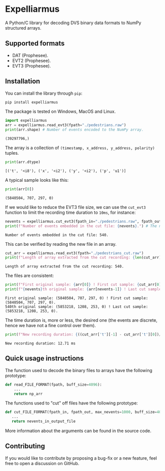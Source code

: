 # Expelliarmus 
A Python/C library for decoding DVS binary data formats to NumPy structured arrays.

## Supported formats
- DAT (Prophesee).
- EVT2 (Prophesee).
- EVT3 (Prophesee). 

## Installation 

You can install the library through `pip`:
```bash
pip install expelliarmus 
```

The package is tested on Windows, MacOS and Linux.


```python
import expelliarmus
arr = expelliarmus.read_evt3(fpath="./pedestrians.raw")
print(arr.shape) # Number of events encoded to the NumPy array.
```

    (39297796,)


The array is a collection of `(timestamp, x_address, y_address, polarity)` tuples. 


```python
print(arr.dtype)
```

    [('t', '<i8'), ('x', '<i2'), ('y', '<i2'), ('p', 'u1')]


A typical sample looks like this:


```python
print(arr[0])
```

    (5840504, 707, 297, 0)


If we would like to reduce the EVT3 file size, we can use the `cut_evt3` function to limit the recording time duration to `10ms`, for instance:


```python
nevents = expelliarmus.cut_evt3(fpath_in="./pedestrians.raw", fpath_out="./pedestrians_cut.raw", new_duration=10)
print(f"Number of events embedded in the cut file: {nevents}.") # The number of events embedded in the output file.
```

    Number of events embedded in the cut file: 540.


This can be verified by reading the new file in an array.


```python
cut_arr = expelliarmus.read_evt3(fpath="./pedestrians_cut.raw")
print(f"Length of array extracted from the cut recording: {len(cut_arr)}.")
```

    Length of array extracted from the cut recording: 540.


The files are consistent:


```python
print(f"First original sample: {arr[0]} ! First cut sample: {cut_arr[0]}.")
print(f"{nevents}th original sample: {arr[nevents-1]} ! Last cut sample: {cut_arr[-1]}.")
```

    First original sample: (5840504, 707, 297, 0) ! First cut sample: (5840504, 707, 297, 0).
    540th original sample: (5853218, 1208, 253, 0) ! Last cut sample: (5853218, 1208, 253, 0).


The time duration is, more or less, the desired one (the events are discrete, hence we have not a fine control over them).


```python
print(f"New recording duration: {((cut_arr['t'][-1] - cut_arr['t'][0])/1000):.2f} ms") 
```

    New recording duration: 12.71 ms


## Quick usage instructions

The function used to decode the binary files to arrays have the following prototype:

```python 
def read_FILE_FORMAT(fpath, buff_size=4096):
    ...
    return np_arr
```

The functions used to "cut" off files have the following prototype:
 ```python 
def cut_FILE_FORMAT(fpath_in, fpath_out, max_nevents=1000, buff_size=4096):
    ...
    return nevents_in_output_file
```     

More information about the arguments can be found in the source code. 

## Contributing

If you would like to contribute by proposing a bug-fix or a new feature, feel free to open a discussion on GitHub.
